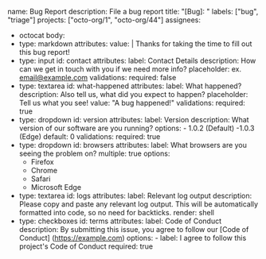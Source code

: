 
name: Bug Report
description: File a bug report
title: "[Bug]: "
labels: ["bug", "triage"]
projects: ["octo-org/1", "octo-org/44"] 
assignees:
  - octocat
body:
  - type: markdown
    attributes:
    value: |
      Thanks for taking the time to fill out this bug report!
  - type: input
  id: contact
    attributes:
      label: Contact Details
      description: How can we get in touch with you if we need more info? 
      placeholder: ex. email@example.com
      validations:
        required: false
  - type: textarea
    id: what-happened
    attributes:
      label: What happened?
      description: Also tell us, what did you expect to happen?
    placeholder: Tell us what you see!
    value: "A bug happened!" 
    validations:
      required: true
  - type: dropdown
    id: version 
    attributes:
      label: Version
      description: What version of our software are you running?
      options:
        - 1.0.2 (Default)
        -1.0.3 (Edge)
      default: 0
      validations:
        required: true
  - type: dropdown
    id: browsers
    attributes:
      label: What browsers are you seeing the problem on?
      multiple: true
      options:
      - Firefox
      - Chrome
      - Safari
      - Microsoft Edge
  - type: textarea
    id: logs
    attributes:
      label: Relevant log output
      description: Please copy and paste any relevant log output. This will be automatically formatted into code, so no need for backticks.
      render: shell
  - type: checkboxes
    id: terms
    attributes:
      label: Code of Conduct
      description: By submitting this issue, you agree to follow our [Code of Conduct] (https://example.com)
      options:
        - label: I agree to follow this project's Code of Conduct 
          required: true
